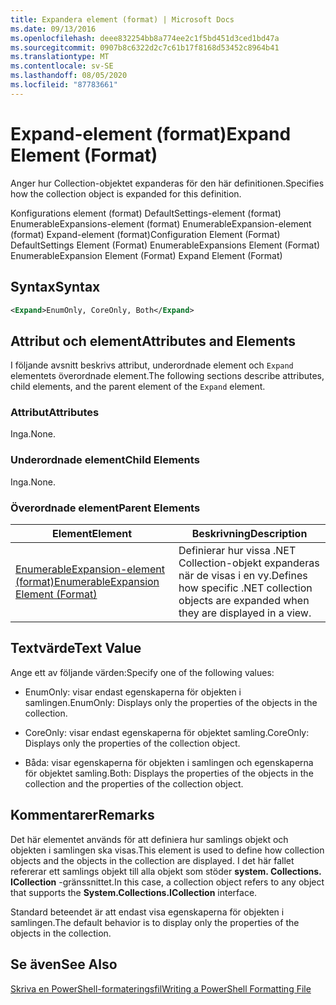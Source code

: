 ```yaml
---
title: Expandera element (format) | Microsoft Docs
ms.date: 09/13/2016
ms.openlocfilehash: deee832254bb8a774ee2c1f5bd451d3ced1bd47a
ms.sourcegitcommit: 0907b8c6322d2c7c61b17f8168d53452c8964b41
ms.translationtype: MT
ms.contentlocale: sv-SE
ms.lasthandoff: 08/05/2020
ms.locfileid: "87783661"
---
```

# <a name="expand-element-format"></a><span data-ttu-id="6abdc-102">Expand-element (format)</span><span class="sxs-lookup"><span data-stu-id="6abdc-102">Expand Element (Format)</span></span>

<span data-ttu-id="6abdc-103">Anger hur Collection-objektet expanderas för den här definitionen.</span><span class="sxs-lookup"><span data-stu-id="6abdc-103">Specifies how the collection object is expanded for this definition.</span></span>

<span data-ttu-id="6abdc-104">Konfigurations element (format) DefaultSettings-element (format) EnumerableExpansions-element (format) EnumerableExpansion-element (format) Expand-element (format)</span><span class="sxs-lookup"><span data-stu-id="6abdc-104">Configuration Element (Format) DefaultSettings Element (Format) EnumerableExpansions Element (Format) EnumerableExpansion Element (Format) Expand Element (Format)</span></span>

## <a name="syntax"></a><span data-ttu-id="6abdc-105">Syntax</span><span class="sxs-lookup"><span data-stu-id="6abdc-105">Syntax</span></span>

```xml
<Expand>EnumOnly, CoreOnly, Both</Expand>
```

## <a name="attributes-and-elements"></a><span data-ttu-id="6abdc-106">Attribut och element</span><span class="sxs-lookup"><span data-stu-id="6abdc-106">Attributes and Elements</span></span>

<span data-ttu-id="6abdc-107">I följande avsnitt beskrivs attribut, underordnade element och `Expand` elementets överordnade element.</span><span class="sxs-lookup"><span data-stu-id="6abdc-107">The following sections describe attributes, child elements, and the parent element of the `Expand` element.</span></span>

### <a name="attributes"></a><span data-ttu-id="6abdc-108">Attribut</span><span class="sxs-lookup"><span data-stu-id="6abdc-108">Attributes</span></span>

<span data-ttu-id="6abdc-109">Inga.</span><span class="sxs-lookup"><span data-stu-id="6abdc-109">None.</span></span>

### <a name="child-elements"></a><span data-ttu-id="6abdc-110">Underordnade element</span><span class="sxs-lookup"><span data-stu-id="6abdc-110">Child Elements</span></span>

<span data-ttu-id="6abdc-111">Inga.</span><span class="sxs-lookup"><span data-stu-id="6abdc-111">None.</span></span>

### <a name="parent-elements"></a><span data-ttu-id="6abdc-112">Överordnade element</span><span class="sxs-lookup"><span data-stu-id="6abdc-112">Parent Elements</span></span>

|<span data-ttu-id="6abdc-113">Element</span><span class="sxs-lookup"><span data-stu-id="6abdc-113">Element</span></span>|<span data-ttu-id="6abdc-114">Beskrivning</span><span class="sxs-lookup"><span data-stu-id="6abdc-114">Description</span></span>|
|-------------|-----------------|
|[<span data-ttu-id="6abdc-115">EnumerableExpansion-element (format)</span><span class="sxs-lookup"><span data-stu-id="6abdc-115">EnumerableExpansion Element (Format)</span></span>](./enumerableexpansion-element-format.md)|<span data-ttu-id="6abdc-116">Definierar hur vissa .NET Collection-objekt expanderas när de visas i en vy.</span><span class="sxs-lookup"><span data-stu-id="6abdc-116">Defines how specific .NET collection objects are expanded when they are displayed in a view.</span></span>|

## <a name="text-value"></a><span data-ttu-id="6abdc-117">Textvärde</span><span class="sxs-lookup"><span data-stu-id="6abdc-117">Text Value</span></span>

<span data-ttu-id="6abdc-118">Ange ett av följande värden:</span><span class="sxs-lookup"><span data-stu-id="6abdc-118">Specify one of the following values:</span></span>

- <span data-ttu-id="6abdc-119">EnumOnly: visar endast egenskaperna för objekten i samlingen.</span><span class="sxs-lookup"><span data-stu-id="6abdc-119">EnumOnly: Displays only the properties of the objects in the collection.</span></span>

- <span data-ttu-id="6abdc-120">CoreOnly: visar endast egenskaperna för objektet samling.</span><span class="sxs-lookup"><span data-stu-id="6abdc-120">CoreOnly: Displays only the properties of the collection object.</span></span>

- <span data-ttu-id="6abdc-121">Båda: visar egenskaperna för objekten i samlingen och egenskaperna för objektet samling.</span><span class="sxs-lookup"><span data-stu-id="6abdc-121">Both: Displays the properties of the objects in the collection and the properties of the collection object.</span></span>

## <a name="remarks"></a><span data-ttu-id="6abdc-122">Kommentarer</span><span class="sxs-lookup"><span data-stu-id="6abdc-122">Remarks</span></span>

<span data-ttu-id="6abdc-123">Det här elementet används för att definiera hur samlings objekt och objekten i samlingen ska visas.</span><span class="sxs-lookup"><span data-stu-id="6abdc-123">This element is used to define how collection objects and the objects in the collection are displayed.</span></span> <span data-ttu-id="6abdc-124">I det här fallet refererar ett samlings objekt till alla objekt som stöder  **system. Collections. ICollection** -gränssnittet.</span><span class="sxs-lookup"><span data-stu-id="6abdc-124">In this case, a collection object refers to any object that supports the  **System.Collections.ICollection** interface.</span></span>

<span data-ttu-id="6abdc-125">Standard beteendet är att endast visa egenskaperna för objekten i samlingen.</span><span class="sxs-lookup"><span data-stu-id="6abdc-125">The default behavior is to display only the properties of the objects in the collection.</span></span>

## <a name="see-also"></a><span data-ttu-id="6abdc-126">Se även</span><span class="sxs-lookup"><span data-stu-id="6abdc-126">See Also</span></span>

[<span data-ttu-id="6abdc-127">Skriva en PowerShell-formateringsfil</span><span class="sxs-lookup"><span data-stu-id="6abdc-127">Writing a PowerShell Formatting File</span></span>](./writing-a-powershell-formatting-file.md)
